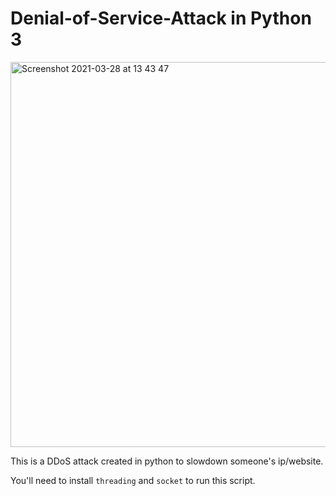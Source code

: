 # Denial-of-Service-Attack in Python 3

<img width="616" alt="Screenshot 2021-03-28 at 13 43 47" src="https://user-images.githubusercontent.com/70337438/112750956-a12ac580-8fcb-11eb-8e2e-a41c5a03c142.png">

This is a DDoS attack created in python to slowdown someone's ip/website. 

You'll need to install ```threading``` and ```socket``` to run this script.


